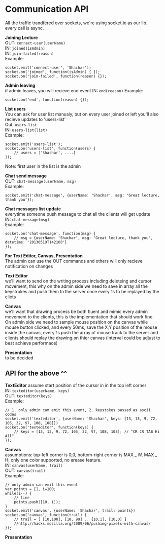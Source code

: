 Communication API
=================

All the traffic trandfered over sockets, we're using socket.io as our lib.  
every call is async.  

**Joining Lecture**  
OUT: `connect-user(userName)`  
IN: `joined(isAdmin)`  
IN: `join-failed(reason)`  
Example:  

	socket.emit('connect-user', 'Shachar');
	socket.on('joined', function(isAdmin) {	});
	socket.on('join-failed', function(reason) {});

**Admin leaving**  
if admin leaves, you will recieve end event
IN: `end(reason)` 
Example:

	socket.on('end', function(reason) {});

**List users**  
You can ask for user list manualy, but on every user joined or left you'll also recieve updates to 'users-list'  
Out: `users-list`  
IN: `users-list(list)`  
Example:

	socket.emit('users-list');
	socket.on('users-list', function(users) {
		// users = ['Shachar', ....]
	});
Note: first user in the list is the admin  


**Chat send message**  
OUT: `chat-message(userName, msg)`  
Example:  

	socket.emit('chat-message', {userName: 'Shachar', msg: 'Great lecture, thank you'}); 


**Chat messages list update**  
everytime someone push message to chat all the clients will get update  
IN: `chat-message(msg)`  
Example:  

	socket.on('chat-message', function(msg) {
		// msg = {userName: 'Shachar', msg: 'Great lecture, thank you', datetime: '20130519T142100'}
	});


**For Text Editor, Canvas, Presentation**  
The admin can use the OUT commands and others will only recieve notification on changes  

**Text Editor**  
we'll want to send on the writing process including deleteing and cursor movement, this why on the admin side we need to
save in array all the keystrokes and push them to the server once every 1s to be replayed by the cliets  

**Canvas**  
we'll want that drawing process be both fluent and mimic every admin movement to the clients, this is the implementation that should work fine: On admin side we need to sample mouse position on the canvas while mouse button clicked, and every 50ms, save the X,Y position of the mouse inside the canvas, every 1s push the array of mouse track to the server and clients should replay the drawing on thier canvas (interval could be adjust to best achieve performace)  

**Presentation**  
to be decided  

## API for the above ^^  

**TextEditor**
assume start position of the cursor in in the top left corner  
IN: `texteditor(userName, keys)`  
OUT: `texteditor(keys)`  
Example:
	
	// 1. only admin cam emit this event, 2. keystokes passed as ascii codes
	socket.emit('texteditor', {userName: 'Shachar', keys: [13, 13, 9, 72, 105, 32, 97, 108, 108]})
	socket.on('texteditor', function(keys) {
		// keys = [13, 13, 9, 72, 105, 32, 97, 108, 108]; // "CR CR TAB Hi All"
	});

**Canvas**  
assumptions: top-left corner is 0,0, bottom-right corner is MAX _ W, MAX _ H, only one color supported, no erease feature.  
IN: `canvas(userName, trail)`  
OUT: `canvas(trail)`  
Example:

	// only admin can emit this event
	var points = [], i=100;
	while(i--) {
		// line
		points.push([10, i]);
	}
	socket.emit('canvas', {userName: 'Shachar', trail: points})
	socket.on('canvas', function(trail) {
		// trail = [ [10,100], [10, 99] .. [10,1], [10,0] ]
		//http://hacks.mozilla.org/2009/06/pushing-pixels-with-canvas/
	});


**Presentation**  

